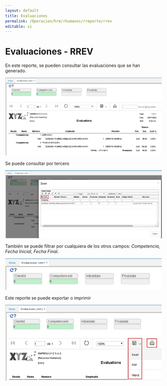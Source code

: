 ```yaml
---
layout: default
title: Evaluaciones
permalink: /Operacion/hrm/rhumanos/rreporte/rrev
editable: si
---
```


# Evaluaciones - RREV  

En este reporte, se pueden consultar las evaluaciones que se han generado.  

![](rrev.png)  

Se puede consultar por tercero  

![](rrev1.png)  

También se puede filtrar por cualquiera de los otros campos: _Competencia_, _Fecha Inicial_, _Fecha Final_.  

![](rrev2.png)  

Este reporte se puede exportar o imprimir  

![](rrev3.png)


